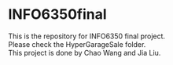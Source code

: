 # INFO6350final

This is the repository for INFO6350 final project.  
Please check the HyperGarageSale folder.  
This project is done by Chao Wang and Jia Liu.
